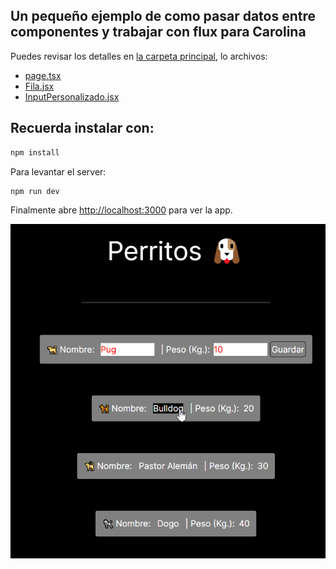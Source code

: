 ## Un pequeño ejemplo de como pasar datos entre componentes y trabajar con flux para Carolina
Puedes revisar los detalles en [la carpeta principal](https://github.com/Berishten/testing-react-app/tree/main/app), lo archivos:
- [page.tsx](https://github.com/Berishten/testing-react-app/tree/main/app)
- [Fila.jsx](https://github.com/Berishten/testing-react-app/blob/main/app/components/Fila.jsx)
- [InputPersonalizado.jsx](https://github.com/Berishten/testing-react-app/blob/main/app/components/InputPersonalizado.jsx)
## Recuerda instalar con:
    
```bash
npm install
```

Para levantar el server:

```bash
npm run dev
```

Finalmente abre [http://localhost:3000](http://localhost:3000) para ver la app.

![Muestra](https://github.com/Berishten/testing-react-app/blob/main/Perritos.png)
